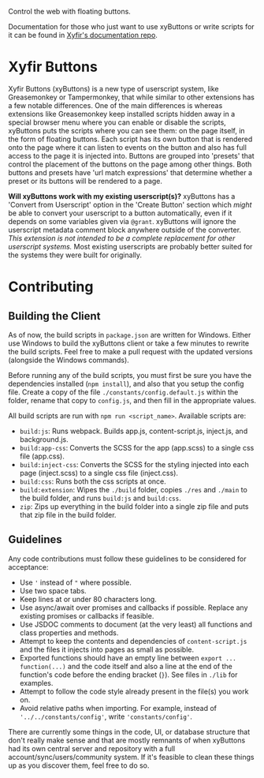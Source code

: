 Control the web with floating buttons.

Documentation for those who just want to use xyButtons or write scripts for it can be found in [Xyfir's documentation repo](https://github.com/Xyfir/Documentation).

# Xyfir Buttons

Xyfir Buttons (xyButtons) is a new type of userscript system, like Greasemonkey or Tampermonkey, that while similar to other extensions has a few notable differences. One of the main differences is whereas extensions like Greasemonkey keep installed scripts hidden away in a special browser menu where you can enable or disable the scripts, xyButtons puts the scripts where you can see them: on the page itself, in the form of floating buttons. Each script has its own button that is rendered onto the page where it can listen to events on the button and also has full access to the page it is injected into. Buttons are grouped into 'presets' that control the placement of the buttons on the page among other things. Both buttons and presets have 'url match expressions' that determine whether a preset or its buttons will be rendered to a page.

**Will xyButtons work with my existing userscript(s)?** xyButtons has a 'Convert from Userscript' option in the 'Create Button' section which *might* be able to convert your userscript to a button automatically, even if it depends on some variables given via `@grant`. xyButtons will ignore the userscript metadata comment block anywhere outside of the converter. *This extension is not intended to be a complete replacement for other userscript systems.* Most existing userscripts are probably better suited for the systems they were built for originally.

# Contributing

## Building the Client

As of now, the build scripts in `package.json` are written for Windows. Either use Windows to build the xyButtons client or take a few minutes to rewrite the build scripts. Feel free to make a pull request with the updated versions (alongside the Windows commands).

Before running any of the build scripts, you must first be sure you have the dependencies installed (`npm install`), and also that you setup the config file. Create a copy of the file `./constants/config.default.js` within the folder, rename that copy to `config.js`, and then fill in the appropriate values.

All build scripts are run with `npm run <script_name>`. Available scripts are:

- `build:js`: Runs webpack. Builds app.js, content-script.js, inject.js, and background.js.
- `build:app-css`: Converts the SCSS for the app (app.scss) to a single css file (app.css).
- `build:inject-css`: Converts the SCSS for the styling injected into each page (inject.scss) to a single css file (inject.css).
- `build:css`: Runs both the css scripts at once.
- `build:extension`: Wipes the `./build` folder, copies `./res` and `./main` to the build folder, and runs `build:js` and `build:css`.
- `zip`: Zips up everything in the build folder into a single zip file and puts that zip file in the build folder.

## Guidelines

Any code contributions must follow these guidelines to be considered for acceptance:

- Use `'` instead of `"` where possible.
- Use two space tabs.
- Keep lines at or under 80 characters long.
- Use async/await over promises and callbacks if possible. Replace any existing promises or callbacks if feasible.
- Use JSDOC comments to document (at the very least) all functions and class properties and methods.
- Attempt to keep the contents and dependencies of `content-script.js` and the files it injects into pages as small as possible.
- Exported functions should have an empty line between `export ... function(...)` and the code itself and also a line at the end of the function's code before the ending bracket (`}`). See files in `./lib` for examples.
- Attempt to follow the code style already present in the file(s) you work on.
- Avoid relative paths when importing. For example, instead of `'../../constants/config'`, write `'constants/config'`.

There are currently some things in the code, UI, or database structure that don't really make sense and that are mostly remnants of when xyButtons had its own central server and repository with a full account/sync/users/community system. If it's feasible to clean these things up as you discover them, feel free to do so.
